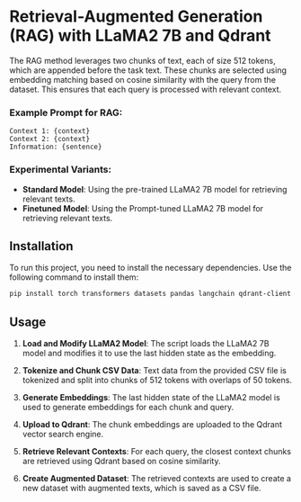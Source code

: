 
# Retrieval-Augmented Generation (RAG) with LLaMA2 7B and Qdrant

The RAG method leverages two chunks of text, each of size 512 tokens, which are appended before the task text. These chunks are selected using embedding matching based on cosine similarity with the query from the dataset. This ensures that each query is processed with relevant context.

### Example Prompt for RAG:
```
Context 1: {context}
Context 2: {context}
Information: {sentence}
```

### Experimental Variants:
- **Standard Model**: Using the pre-trained LLaMA2 7B model for retrieving relevant texts.
- **Finetuned Model**: Using the Prompt-tuned LLaMA2 7B model for retrieving relevant texts.

## Installation

To run this project, you need to install the necessary dependencies. Use the following command to install them:

```bash
pip install torch transformers datasets pandas langchain qdrant-client
```

## Usage

1. **Load and Modify LLaMA2 Model**: The script loads the LLaMA2 7B model and modifies it to use the last hidden state as the embedding.

2. **Tokenize and Chunk CSV Data**: Text data from the provided CSV file is tokenized and split into chunks of 512 tokens with overlaps of 50 tokens.

3. **Generate Embeddings**: The last hidden state of the LLaMA2 model is used to generate embeddings for each chunk and query.

4. **Upload to Qdrant**: The chunk embeddings are uploaded to the Qdrant vector search engine.

5. **Retrieve Relevant Contexts**: For each query, the closest context chunks are retrieved using Qdrant based on cosine similarity.

6. **Create Augmented Dataset**: The retrieved contexts are used to create a new dataset with augmented texts, which is saved as a CSV file.
